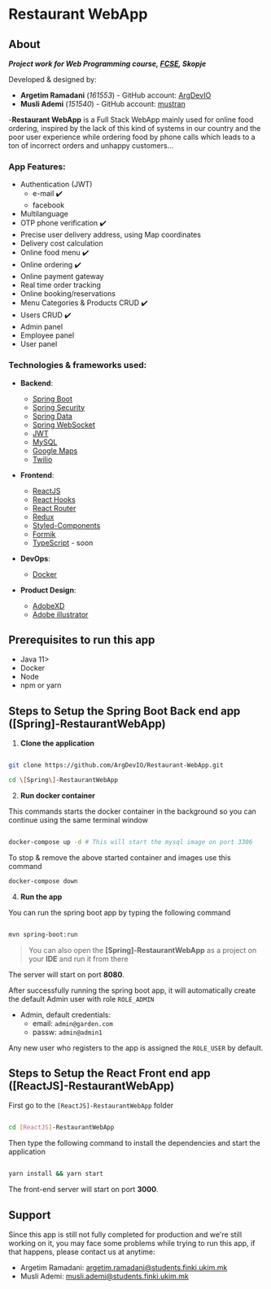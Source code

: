 



# Restaurant WebApp

## About
***Project work for Web Programming course, [FCSE](https://finki.ukim.mk/en), Skopje*** 

Developed & designed by:
 - **Argetim Ramadani** (*161553*) - GitHub account: [ArgDevIO ](https://github.com/ArgDevIO) 
 - **Musli Ademi** (*151540*) - GitHub account: [mustran ](https://github.com/mustran)

-**Restaurant WebApp** is a Full Stack WebApp mainly used for online food ordering, inspired by the lack of this kind of systems in our country and the poor user experience while ordering food by phone calls which leads to a ton of incorrect orders and unhappy customers...
### App Features:
- Authentication (JWT)
	- e-mail ✔️
	- facebook
- Multilanguage 
- OTP phone verification ✔️  
- Precise user delivery address, using Map coordinates
- Delivery cost calculation
- Online food menu ✔️
- Online ordering ✔️
- Online payment gateway
- Real time order tracking
- Online booking/reservations
- Menu Categories & Products CRUD ✔️
- Users CRUD ✔️
- Admin panel
- Employee panel
- User panel


### Technologies & frameworks used:
- **Backend**:
	- [Spring Boot](https://spring.io/projects/spring-boot)
	- [Spring Security](https://spring.io/projects/spring-security)
	- [Spring Data](https://spring.io/projects/spring-data)
	- [Spring WebSocket](https://spring.io/guides/gs/messaging-stomp-websocket/)
	- [JWT](https://jwt.io/)
	- [MySQL](https://www.mysql.com/)
	- [Google Maps](https://developers.google.com/maps/documentation)
	- [Twilio](https://www.twilio.com/)   

- **Frontend**:
	- [ReactJS](https://reactjs.org/) 
	- [React Hooks](https://reactjs.org/docs/hooks-intro.html)
	- [React Router](https://reacttraining.com/react-router/web/guides/quick-start)
	- [Redux](https://redux.js.org/)
	- [Styled-Components](https://styled-components.com/)
	- [Formik](https://jaredpalmer.com/formik/)
	- [TypeScript](https://www.typescriptlang.org/index.html) - soon
	
- **DevOps**:
	- [Docker](https://www.docker.com/) 
	
- **Product Design**:
	- [AdobeXD](https://www.adobe.com/products/xd.html)
	- [Adobe illustrator](https://www.adobe.com/products/illustrator.html)

## Prerequisites to run this app
- Java 11>
- Docker
- Node
- npm or yarn

## Steps to Setup the Spring Boot Back end app ([Spring]-RestaurantWebApp)

  

1.  **Clone the application**

  

```bash

git clone https://github.com/ArgDevIO/Restaurant-WebApp.git

cd \[Spring\]-RestaurantWebApp

```

  

2.  **Run docker container**

This commands starts the docker container in the background so you can continue using the same terminal window
```bash

docker-compose up -d # This will start the mysql image on port 3306

```
To stop & remove the above started container and images use this command
```bash
docker-compose down
```

4.  **Run the app**

  

You can run the spring boot app by typing the following command

```bash

mvn spring-boot:run

```
> You can also open the **[Spring]-RestaurantWebApp** as a project on your **IDE** and run it from there

The server will start on port **8080**.

After successfully running the spring boot app, it will automatically create the default Admin user with role `ROLE_ADMIN` 
- Admin, default credentials:
	- email:   `admin@garden.com`
	- passw: `admin@admin1` 

Any new user who registers to the app is assigned the `ROLE_USER` by default.

## Steps to Setup the React Front end app ([ReactJS]-RestaurantWebApp)

  

First go to the `[ReactJS]-RestaurantWebApp` folder

```bash

cd [ReactJS]-RestaurantWebApp

```

Then type the following command to install the dependencies and start the application

```bash

yarn install && yarn start

```

  

The front-end server will start on port **3000**.

## Support
Since this app is still not fully completed for production and we're still working on it, you may face some problems while trying to run this app, if that happens, please contact us at anytime:
- Argetim Ramadani: argetim.ramadani@students.finki.ukim.mk
- Musli Ademi: musli.ademi@students.finki.ukim.mk

